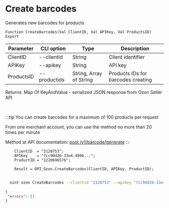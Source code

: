 ﻿---
sidebar_position: 2
---

# Create barcodes
 Generates new barcodes for products



`Function CreateBarcodes(Val ClientID, Val APIKey, Val ProductsID) Export`

  | Parameter | CLI option | Type | Description |
  |-|-|-|-|
  | ClientID | --clientid | String | Client identifier |
  | APIKey | --apikey | String | API key |
  | ProductsID | --productids | String, Array of String | Products IDs for barcodes creating |

  
  Returns:  Map Of KeyAndValue - serialized JSON response from Ozon Seller API

<br/>

:::tip
You can create barcodes for a maximum of 100 products per request

 From one merchant account, you can use the method no more than 20 times per minute

 Method at API documentation: [post /v1/barcode/generate](https://docs.ozon.ru/api/seller/#operation/generate-barcode)
:::
<br/>


```bsl title="Code example"
    ClientID  = "2128753";
    APIKey    = "7cc90d26-33e4-499b...";
    ProductID = "1220696576";

    Result = OPI_Ozon.CreateBarcodes(ClientID, APIKey, ProductID);
```



```sh title="CLI command example"
    
  oint ozon CreateBarcodes --clientid "2128753" --apikey "7cc90d26-33e4-499b..." --productids %productids%

```

```json title="Result"
{
 "errors": []
}
```
